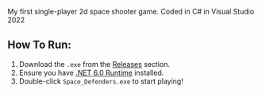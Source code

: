 My first single-player 2d space shooter game. Coded in C# in Visual Studio 2022

## How To Run:
1. Download the `.exe` from the [Releases](https://github.com/Space-Defenders/bin/Debug) section.
2. Ensure you have [.NET 6.0 Runtime](https://dotnet.microsoft.com/en-us/download/dotnet/6.0) installed.
3. Double-click `Space_Defenders.exe` to start playing!
